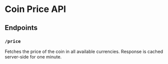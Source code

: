 # Coin Price API

## Endpoints

### `/price`

Fetches the price of the coin in all available currencies. Response is cached server-side for one minute.
